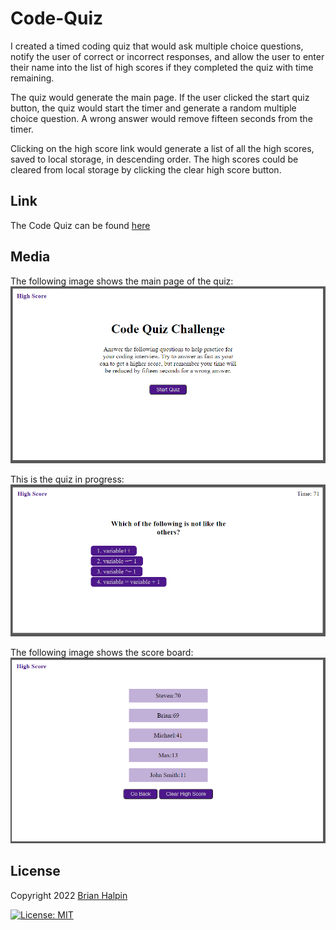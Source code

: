 # Code-Quiz
I created a timed coding quiz that would ask multiple choice questions, notify the user of correct or incorrect responses, and allow the user to enter their name into the list of high scores if they completed the quiz with time remaining.

The quiz would generate the main page.  If the user clicked the start quiz button, the quiz would start the timer and generate a random multiple choice question. A wrong answer would remove fifteen seconds from the timer.

Clicking on the high score link would generate a list of all the high scores, saved to local storage, in descending order.  The high scores could be cleared from local storage by clicking the clear high score button.

## Link
The Code Quiz can be found [here](https://bthalpin.github.io/Code-Quiz/)

## Media
The following image shows the main page of the quiz: 
!['An image of the main page with a button to start the quiz and a link to the high score section'](./assets/images/main-page.png)

This is the quiz in progress:
!['A question with a list of four possible answers'](./assets/images/game.png)

The following image shows the score board:
!['Score board with a list of names and their score.  There is a button to go back and to clear the score.](./assets/images/score-board.png)


## License 

Copyright 2022 [Brian Halpin](mailto:brian.t.halpin@gmail.com)

[![License: MIT](https://img.shields.io/badge/License-MIT-yellow.svg)](https://opensource.org/licenses/MIT)